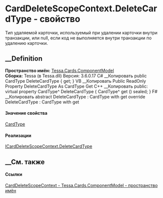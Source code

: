 # CardDeleteScopeContext.DeleteCardType - свойство
Тип удаляемой карточки, используемый при удалении карточки внутри транзакции,
или null, если код не выполняется внутри транзакции по удалению карточки.
## __Definition
 **Пространство имён:**
[Tessa.Cards.ComponentModel](N_Tessa_Cards_ComponentModel.htm)  
 **Сборка:** Tessa (в Tessa.dll) Версия: 3.6.0.17
C# __Копировать
     public CardType DeleteCardType { get; }
VB __Копировать
     Public ReadOnly Property DeleteCardType As CardType
    	Get
C++ __Копировать
     public:
    virtual property CardType^ DeleteCardType {
    	CardType^ get () sealed;
    }
F# __Копировать
     abstract DeleteCardType : CardType with get
    override DeleteCardType : CardType with get
#### Значение свойства
[CardType](T_Tessa_Cards_CardType.htm)
#### Реализации
[ICardDeleteScopeContext.DeleteCardType](P_Tessa_Cards_ComponentModel_ICardDeleteScopeContext_DeleteCardType.htm)  
##  __См. также
#### Ссылки
[CardDeleteScopeContext -
](T_Tessa_Cards_ComponentModel_CardDeleteScopeContext.htm)
[Tessa.Cards.ComponentModel - пространство
имён](N_Tessa_Cards_ComponentModel.htm)
